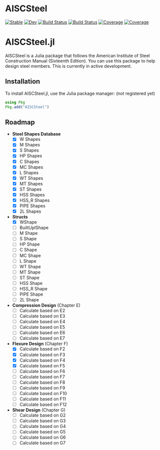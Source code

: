 # AISCSteel

[![Stable](https://img.shields.io/badge/docs-stable-blue.svg)](https://co1emi11er2.github.io/AISCSteel.jl/stable/)
[![Dev](https://img.shields.io/badge/docs-dev-blue.svg)](https://co1emi11er2.github.io/AISCSteel.jl/dev/)
[![Build Status](https://github.com/co1emi11er2/AISCSteel.jl/actions/workflows/CI.yml/badge.svg?branch=main)](https://github.com/co1emi11er2/AISCSteel.jl/actions/workflows/CI.yml?query=branch%3Amain)
[![Build Status](https://ci.appveyor.com/api/projects/status/github/co1emi11er2/AISCSteel.jl?svg=true)](https://ci.appveyor.com/project/co1emi11er2/AISCSteel-jl)
[![Coverage](https://codecov.io/gh/co1emi11er2/AISCSteel.jl/branch/main/graph/badge.svg)](https://codecov.io/gh/co1emi11er2/AISCSteel.jl)
[![Coverage](https://coveralls.io/repos/github/co1emi11er2/AISCSteel.jl/badge.svg?branch=main)](https://coveralls.io/github/co1emi11er2/AISCSteel.jl?branch=main)

# AISCSteel.jl

AISCSteel is a Julia package that follows the American Institute of Steel Construction Manual (Sixteenth Edition). You can use this package to help design steel members. This is currently in active development.

## Installation

To install AISCSteel.jl, use the Julia package manager: (not registered yet)

```julia
using Pkg
Pkg.add("AISCSteel")
```

## Roadmap

- **Steel Shapes Database**
  - [x] W Shapes
  - [x] M Shapes
  - [x] S Shapes
  - [x] HP Shapes
  - [x] C Shapes
  - [x] MC Shapes
  - [x] L Shapes
  - [x] WT Shapes
  - [x] MT Shapes
  - [x] ST Shapes
  - [x] HSS Shapes
  - [x] HSS_R Shapes
  - [x] PIPE Shapes
  - [x] 2L Shapes
- **Structs**
  - [x] WShape
  - [ ] BuiltUpIShape
  - [ ] M Shape
  - [ ] S Shape
  - [ ] HP Shape
  - [ ] C Shape
  - [ ] MC Shape
  - [ ] L Shape
  - [ ] WT Shape
  - [ ] MT Shape
  - [ ] ST Shape
  - [ ] HSS Shape
  - [ ] HSS_R Shape
  - [ ] PIPE Shape
  - [ ] 2L Shape
- **Compression Design** (Chapter E)
  - [ ] Calculate based on E2
  - [ ] Calculate based on E3
  - [ ] Calculate based on E4
  - [ ] Calculate based on E5
  - [ ] Calculate based on E6
  - [ ] Calculate based on E7
- **Flexure Design** (Chapter F)
  - [x] Calculate based on F2
  - [x] Calculate based on F3
  - [x] Calculate based on F4
  - [x] Calculate based on F5
  - [ ] Calculate based on F6
  - [ ] Calculate based on F7
  - [ ] Calculate based on F8
  - [ ] Calculate based on F9
  - [ ] Calculate based on F10
  - [ ] Calculate based on F11
  - [ ] Calculate based on F12
- **Shear Design** (Chapter G)
  - [ ] Calculate based on G2
  - [ ] Calculate based on G3
  - [ ] Calculate based on G4
  - [ ] Calculate based on G5
  - [ ] Calculate based on G6
  - [ ] Calculate based on G7